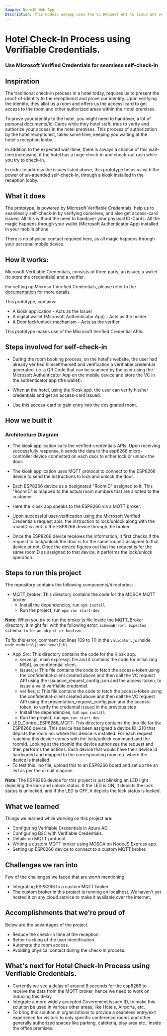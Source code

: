 ```yaml
---
Sample: NodeJS Web App
Description: This NodeJS webapp uses the VC Request API to issue and verify verifiable credentials with a credential contract which allows the VC Request API to pass in a payload for the Verifiable Credentials
---
```


# Hotel Check-In Process using Verifiable Credentials.

### Use Microsoft Verified Credentials for seamless self-check-in 

## Inspiration
The traditional check-in process in a hotel today, requires us to present the proof-of-identity to the receptionist and prove our identity. Upon verifying the identity, they allot us a room and offers us the access-card to get access to the room and other authorized areas within the Hotel premises. 

To prove your identity to the hotel, you might need to handover, a lot of personal documents/Id-Cards while they hotel staff, tries to verify and authorize your access in the hotel premises.
This process of authorization by the hotel receptionist, takes some time, keeping you waiting at the hotel's reception lobby. 

In addition to the expected wait-time, there is always a chance of this wait-time increasing, if the hotel has a huge check-in and check-out rush while you try to check-in.

In order to address the issues listed above, this prototype helps us with the power of un-attended self-check-in, through a kiosk installed in the reception lobby.

## What it does
The prototype, is powered by Microsoft Verifiable Credentials, help us to seamlessly self-check-in by verifying ourselves, and also get access-card issued. All this without the need to handover your physical ID-Cards. All the magic happens through your wallet (Microsoft Authenticator App) installed in your mobile phone.

There is no physical contact required here, as all magic happens through your personal mobile device.

## How it works:
Microsoft Verifiable Credentials, consists of three parts, an issuer, a wallet (to store the credentials) and a verifier.

For setting up Microsoft Verified Credentials, please refer to the [documentation](https://aka.ms/didfordevs) for more details.

This prototype, contains:
- A kiosk application - Acts as the Issuer
- A digital wallet (Microsoft Authenticator App) - Acts as the holder
- A Door lock/unlock mechanism - Acts as the verifier

This prototype makes use of the Microsoft Verified Credential APIs:

## Steps involved for self-check-in
- During the room booking process, on the hotel's website, the user had already verified himself/herself and verification a verifiable credential generated, i.e. a QR Code that can be scanned by the user using the Microsoft Authenticator App on the mobile device and store the VC in the authenticator app (the wallet).

- When at the hotel, using the Kiosk app, the user can verify his/her credentials and get an access-card issued.

- Use this access-card to gain entry into the designated room.

## How we built it

### Architecture Diagram

- The kiosk application calls the verified-credentials APIs. Upon receiving successfully response, it sends the data to the esp8266 micro-controller device connected on each door to either lock or unlock the door.

- The kiosk application uses MQTT protocol to connect to the ESP8266 device to send the instructions to lock and unlock the door.

- Each ESP8266 device as a designated "RoomID" assigned to it. This "RoomID" is mapped to the actual room numbers that are allotted to the customer.

- Here the Kiosk app speaks to the ESP8266 via a MQTT broker.

- Upon successful user-verification using the Microsoft Verified Credentials request apis, the instruction to lock/unlock along with the roomID is sent to the ESP8266 device through the broker.

- Once the ESP8266 device receives the information, it first checks if the request to lock/unlock the door is for the same roomID assigned to that device or not. Once the device figures out that the request is for the same roomID as assigned to that device, it performs the lock/unlock operation.

## Steps to run this project
The repository contains the following components/directories:
- MQTT_broker: This directory contains the code for the MOSCA MQTT broker.
    - Install the dependencies, run `npm install`
    - Run the project, run `npm run start-dev`

**Note**: When you try to run the broker.js file inside the MQTT_Broker directory, it might fail with the following error:
`SchemaError: Expected `schema` to be an object or boolean`

To fix this error, comment out lines 109 to 111 in the `validator.js` inside `node_modules\jsonschema\lib\`


- App_Src: This directory contains the code for the Kiosk app.
    - server.js: main expressjs file and it contains the code for initializing MSAL as confidential client.
    - issuer.js:  This file contains the code to fetch the access-token using the confidential-client created above and then call the VC request API using the issuance_request_config.json and the access-token, to issue a valid verifiable credential.
    - verifier.js: This file contains the code to fetch the access-token using the confidential-client created above and then call the VC request API using the presentation_request_config.json and the access-token, to verify the credential issued in the previous step.
    - Install the dependencies, run `npm install`
    - Run the project, run `npm run start-dev`
- LED_Control_ESP8266_MQTT: This directory contains the .ino file for the ESP8266 device. This device has been assigned a device ID: 210 that depicts the room no. where this device is installed. For each request reaching this device comes with the lock/unlock command and the roomId. Looking at the roomId the device authorizes the request and then performs the actions. Each device that would have their device id hardcoded and mapped to the corresponding room no. where the device is installed.
- To test this .ino file, upload this to an ESP8266 board and set up the an led as per the circuit diagram.

**Note:** The ESP8266 device for this project is just blinking an LED light depicting the lock and unlock status. If the LED is ON, it depicts the lock status is unlocked, and if the LED is OFF, it depicts the lock status is locked.

## What we learned
Things we learned while working on this project are:
- Configuring Verifiable Credentials in Azure AD.
- Configuring B2C with Verifiable Credentials.
- Details on MQTT protocol
- Writing a custom MQTT broker using MOSCA on NodeJS Express app.
- Setting up ESP8266 device to connect to a custom MQTT broker.

## Challenges we ran into
Few of the challenges we faced that are worth mentioning.
- Integrating ESP8266 to a custom MQTT broker.
- The custom broker in this project is running on localhost. We haven't yet hosted it on any cloud service to make it available over the internet.

## Accomplishments that we're proud of
Below are the advantages of the project.

- Reduce the check-in time at the reception.
- Better tracking of the user identification.
- Automate the room access.
- Avoiding physical contact during the check-in process.

## What's next for Hotel Check-In Process using Verifiable Credentials.

- Currently we see a delay of around 8 seconds for the esp8266 to receive the data from the MQTT broker, hence we need to work on reducing this delay.
- Integrate a more widely accepted Government issued ID, to make this solution be used in various other areas, like Hotels, Airports, etc.
- To bring this solution in organizations to provide a seamless entry/exit experience for visitors to only specific conference rooms and other generally authorized spaces like parking, cafeteria, play area etc., inside the office premises.
